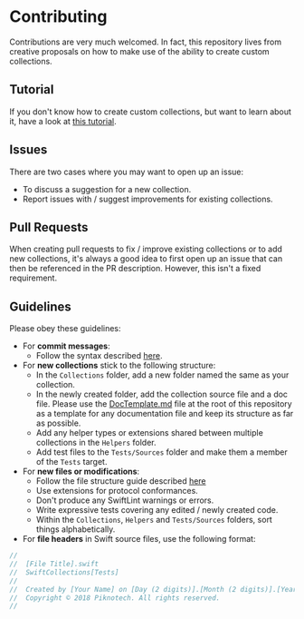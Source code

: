 # Contributing

Contributions are very much welcomed. In fact, this repository lives from creative proposals on how to make use of the ability to create custom collections.

## Tutorial

If you don't know how to create custom collections, but want to learn about it, have a look at [this tutorial](https://www.raywenderlich.com/139591/building-custom-collection-swift).

## Issues

There are two cases where you may want to open up an issue:
- To discuss a suggestion for a new collection.
- Report issues with / suggest improvements for existing collections.

## Pull Requests

When creating pull requests to fix / improve existing collections or to add new collections, it's always a good idea to first open up an issue that can then be referenced in the PR description. However, this isn't a fixed requirement.

## Guidelines

Please obey these guidelines:
- For **commit messages**:
    - Follow the syntax described [here](http://chris.beams.io/posts/git-commit/).
- For **new collections** stick to the following structure:
    - In the `Collections` folder, add a new folder named the same as your collection.
    - In the newly created folder, add the collection source file and a doc file. Please use the [DocTemplate.md](https://github.com/piknotech/SwiftCollections/blob/stable/DocTemplate.md) file at the root of this repository as a template for any documentation file and keep its structure as far as possible.
    - Add any helper types or extensions shared between multiple collections in the `Helpers` folder.
    - Add test files to the `Tests/Sources` folder and make them a member of the `Tests` target.
- For **new files or modifications**:
    - Follow the file structure guide described [here](http://bestpractices.jamitlabs.com/t/file-structure-use-of-mark/84)
    - Use extensions for protocol conformances.
    - Don't produce any SwiftLint warnings or errors.
    - Write expressive tests covering any edited / newly created code.
    - Within the `Collections`, `Helpers` and `Tests/Sources` folders, sort things alphabetically.
- For **file headers** in Swift source files, use the following format:

```swift
//
//  [File Title].swift
//  SwiftCollections[Tests]
//
//  Created by [Your Name] on [Day (2 digits)].[Month (2 digits)].[Year (2 digits)].
//  Copyright © 2018 Piknotech. All rights reserved.
//
```

